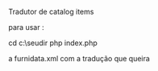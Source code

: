 Tradutor de catalog items

para usar :

cd c:\seudir
php index.php

a furnidata.xml com a tradução que queira
